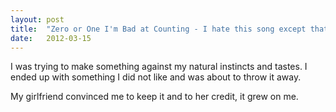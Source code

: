 ```yaml
---
layout: post
title:  "Zero or One I'm Bad at Counting - I hate this song except that part where"
date:   2012-03-15
---
```


I was trying to make something against my natural instincts and tastes.
I ended up with something I did not like and was about to throw it away.

<script type="text/javascript">
  var filename = "Zero or One I'm Bad at Counting - Experiments - 07 -  I hate things song except that part where.mp3";
  var path = "{{ "/music/" | prepend: site.baseurl }}" + filename;
</script>

<script type="text/javascript">
  document.write('<audio src="' + path + '" preload="auto"></audio>');
  document.write('<a href="' + path + '" download="' + filename + '">download</a>');
</script>

My girlfriend convinced me to keep it and to her credit, it grew on me.